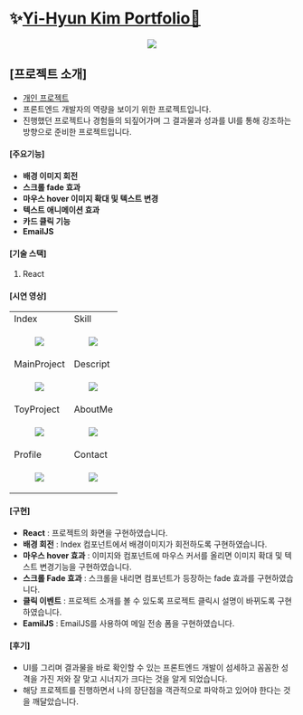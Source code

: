 # ✨[Yi-Hyun Kim Portfolio🔗](https://dev-yihyun.github.io/, "Yi-Hyun Kim Portfolio")

<p align="center">
  <img src="https://github.com/dev-yihyun/WebPortfolio/assets/67820737/2c722e72-f2d1-44c0-a764-60a4a115f848">
</p>

## [프로젝트 소개]
- <u>개인 프로젝트</u>
- 프론트엔드 개발자의 역량을 보이기 위한 프로젝트입니다.
- 진행했던 프로젝트나 경험들의 되짚어가며 그 결과물과 성과를 UI를 통해 강조하는 방향으로 준비한 프로젝트입니다.


#### [주요기능]
- **배경 이미지 회전**
- **스크롤 fade 효과**
- **마우스 hover 이미지 확대 및 텍스트 변경**
- **텍스트 애니메이션 효과**
- **카드 클릭 기능**
- **EmailJS**

#### [기술 스택]
1. React


#### [시연 영상]

<table>
  <tr>
    <td>Index</td>
    <td>Skill</td>
  </tr>
  <tr>
    <td>
      <p align="center">
        <img src="https://github.com/dev-yihyun/WebPortfolio/assets/67820737/f2b751ec-f2d6-4d2b-aa1b-1e95b11e7d21">
      </p>
    </td>
    <td>
      <p align="center">
        <img src="https://github.com/dev-yihyun/WebPortfolio/assets/67820737/95eb5832-f04f-4360-9248-dcef4cb6ce01">
      </p>
    </td>
  </tr>
  <tr>
    <td>MainProject</td>
    <td>Descript</td>
  </tr>
  <tr>
  <td>
    <p align="center">
      <img src="https://github.com/dev-yihyun/WebPortfolio/assets/67820737/11174686-c625-4ee1-8aca-41b735c949e4">
    </p>
  </td>
  <td>
    <p align="center">
      <img src="https://github.com/dev-yihyun/WebPortfolio/assets/67820737/ebd16666-bb32-486c-bb2a-88cee4accb27">
    </p>
  </td>
  </tr>

<tr>
    <td>ToyProject</td>
    <td>AboutMe</td>
  </tr>
  <tr>
  <td>
    <p align="center">
      <img src="https://github.com/dev-yihyun/WebPortfolio/assets/67820737/d7ae39f7-de73-4ea7-8ee3-c37347081af4">
    </p>
  </td>
  <td>
    <p align="center">
      <img src="https://github.com/dev-yihyun/WebPortfolio/assets/67820737/97175fb8-d5f3-4997-ab2a-b1c4fa7b7e6b">
    </p>
  </td>
  </tr>

<tr>
    <td>Profile</td>
    <td>Contact</td>
  </tr>
  <tr>
  <td>
    <p align="center">
      <img src="https://github.com/dev-yihyun/WebPortfolio/assets/67820737/529d427f-57d8-49e6-9091-2288291647de">
    </p>
  </td>
  <td>
    <p align="center">
      <img src="https://github.com/dev-yihyun/WebPortfolio/assets/67820737/a063fd4f-56c3-477b-8c12-c97c77425f91">
    </p>
  </td>
  </tr>
</table>

#### [구현]
- **React** : 프로젝트의 화면을 구현하였습니다.
- **배경 회전** : Index 컴포넌트에서 배경이미지가 회전하도록 구현하였습니다.
- **마우스 hover 효과** : 이미지와 컴포넌트에 마우스 커서를 올리면 이미지 확대 및 텍스트 변경기능을 구현하였습니다.
- **스크롤 Fade 효과** : 스크롤을 내리면 컴포넌트가 등장하는 fade 효과를 구현하였습니다.
- **클릭 이벤트** : 프로젝트 소개를 볼 수 있도록 프로젝트 클릭시 설명이 바뀌도록 구현하였습니다.
- **EamilJS** : EmailJS를 사용하여 메일 전송 폼을 구현하였습니다.

#### [후기]
- UI를 그리며 결과물을 바로 확인할 수 있는 프론트엔드 개발이 섬세하고 꼼꼼한 성격을 가진 저와 잘 맞고 시너지가 크다는 것을 알게 되었습니다.
- 해당 프로젝트를 진행하면서 나의 장단점을 객관적으로 파악하고 있어야 한다는 것을 깨달았습니다. 
